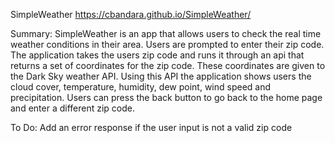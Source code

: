 SimpleWeather
https://cbandara.github.io/SimpleWeather/

Summary:
SimpleWeather is an app that allows users to check the real time weather conditions in their area. Users are prompted to enter their zip code. The application takes the users zip code and runs it through an api that returns a set of coordinates for the zip code. These coordinates are given to the Dark Sky weather API. Using this API the application shows users the cloud cover, temperature, humidity, dew point, wind speed and precipitation. Users can press the back button to go back to the home page and enter a different zip code.

To Do: Add an error response if the user input is not a valid zip code
